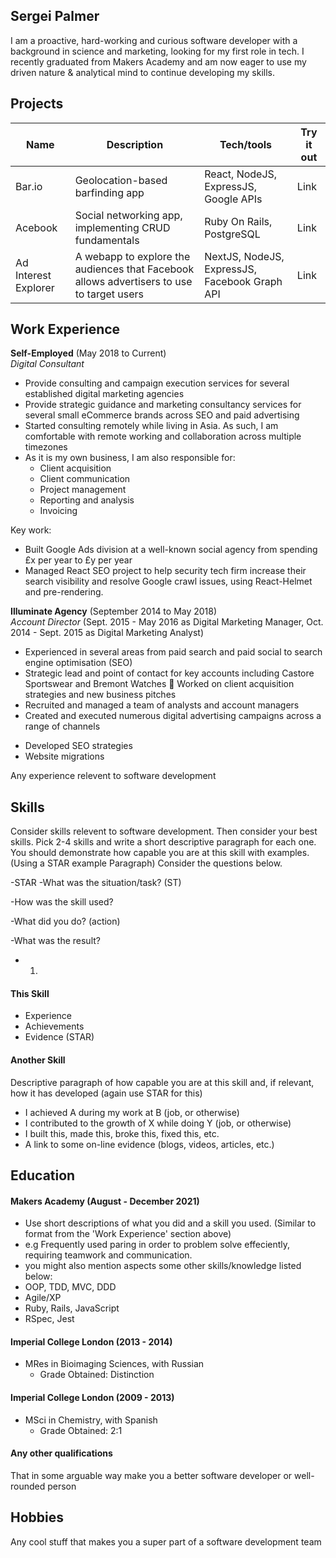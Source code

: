 ## Sergei Palmer

I am a proactive, hard-working and curious software developer with a background in science and marketing, looking for my first role in tech. I recently graduated from Makers Academy and am now eager to use my driven nature & analytical mind to continue developing my skills.

<!-- A sentence about who and what you are. Then a sentence about what you've achieved. And then a sentence about what excites you about tech. -->

## Projects

| Name                  | Description | Tech/tools        | Try it out |
| ----------------------| ------------| ----------------- | ----------------- | 
| Bar.io                | Geolocation-based barfinding app | React, NodeJS, ExpressJS, Google APIs | Link | 
| Acebook               | Social networking app, implementing CRUD fundamentals | Ruby On Rails, PostgreSQL | Link | 
| Ad Interest Explorer  | A webapp to explore the audiences that Facebook allows advertisers to use to target users | NextJS, NodeJS, ExpressJS, Facebook Graph API | Link | 

## Work Experience

**Self-Employed** (May 2018 to Current)  
_Digital Consultant_

* Provide consulting and campaign execution services for several established digital marketing agencies
* Provide strategic guidance and marketing consultancy services for several small eCommerce brands across SEO and paid advertising
* Started consulting remotely while living in Asia. As such, I am comfortable with remote working and collaboration across multiple timezones
* As it is my own business, I am also responsible for:
  * Client acquisition
  * Client communication
  * Project management
  * Reporting and analysis
  * Invoicing

Key work:

- Built Google Ads division at a well-known social agency from spending £x per year to £y per year
- Managed React SEO project to help security tech firm increase their search visibility and resolve Google crawl issues, using React-Helmet and pre-rendering.

**Illuminate Agency** (September 2014 to May 2018)  
_Account Director_
  (Sept. 2015 - May 2016 as Digital Marketing Manager, Oct. 2014 - Sept. 2015 as Digital Marketing Analyst)

* Experienced in several areas from paid search and paid social to search engine optimisation (SEO)
* Strategic lead and point of contact for key accounts including Castore Sportswear and Bremont Watches 􏰂 Worked on client acquisition strategies and new business pitches
* Recruited and managed a team of analysts and account managers
* Created and executed numerous digital advertising campaigns across a range of channels

- Developed SEO strategies
- Website migrations

Any experience relevent to software development

## Skills

Consider skills relevent to software development. Then consider your best skills. Pick 2-4 skills and write a short descriptive paragraph for each one. You should demonstrate how capable you are at this skill with examples.
(Using a STAR example Paragraph) Consider the questions below.

-STAR
-What was the situation/task? (ST)

-How was the skill used?

-What did you do? (action)

-What was the result?

- 1. 


#### This Skill

- Experience
- Achievements
- Evidence (STAR)

#### Another Skill

Descriptive paragraph of how capable you are at this skill and, if relevant, how it has developed (again use STAR for this)

- I achieved A during my work at B (job, or otherwise)
- I contributed to the growth of X while doing Y (job, or otherwise)
- I built this, made this, broke this, fixed this, etc.
- A link to some on-line evidence (blogs, videos, articles, etc.)

## Education

#### Makers Academy (August - December 2021)
- Use short descriptions of what you did and a skill you used. (Similar to format from the 'Work Experience' section above)
- e.g Frequently used paring in order to problem solve effeciently, requiring teamwork and communication.
- you might also mention aspects some other skills/knowledge listed below: 
- OOP, TDD, MVC, DDD
- Agile/XP
- Ruby, Rails, JavaScript
- RSpec, Jest

#### Imperial College London (2013 - 2014)

- MRes in Bioimaging Sciences, with Russian
  - Grade Obtained: Distinction

#### Imperial College London (2009 - 2013)

- MSci in Chemistry, with Spanish
  - Grade Obtained: 2:1

#### Any other qualifications

That in some arguable way make you a better software developer or well-rounded person

## Hobbies

Any cool stuff that makes you a super part of a software development team